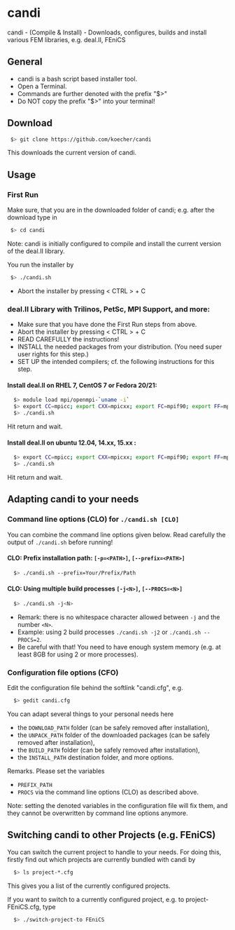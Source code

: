 candi
=====

candi - (Compile &amp; Install) - Downloads, configures, builds and install various FEM libraries, e.g. deal.II, FEniCS

General
----

* candi is a bash script based installer tool.
* Open a Terminal.
* Commands are further denoted with the prefix "$>"
* Do NOT copy the prefix "$>" into your terminal!

Download
----

```bash
 $> git clone https://github.com/koecher/candi
```
This downloads the current version of candi.

Usage
----

### First Run
Make sure, that you are in the downloaded folder of candi; e.g. after the download type in
```bash
 $> cd candi
```
Note: candi is initially configured to compile and install the current version of the deal.II library.

You run the installer by
```bash
 $> ./candi.sh
```
* Abort the installer by pressing < CTRL > + C

### deal.II Library with Trilinos, PetSc, MPI Support, and more:
* Make sure that you have done the First Run steps from above.
* Abort the installer by pressing < CTRL > + C
* READ CAREFULLY the instructions!
* INSTALL the needed packages from your distribution. (You need super user rights for this step.)
* SET UP the intended compilers; cf. the following instructions for this step.

#### Install deal.II on RHEL 7, CentOS 7 or Fedora 20/21:
```bash
  $> module load mpi/openmpi-`uname -i`
  $> export CC=mpicc; export CXX=mpicxx; export FC=mpif90; export FF=mpif77
  $> ./candi.sh
```
Hit return and wait.

#### Install deal.II on ubuntu 12.04, 14.xx, 15.xx :
```bash
  $> export CC=mpicc; export CXX=mpicxx; export FC=mpif90; export FF=mpif77
  $> ./candi.sh
```
Hit return and wait.

Adapting candi to your needs
----

### Command line options (CLO) for `./candi.sh [CLO]`

You can combine the command line options given below.
Read carefully the output of `./candi.sh` before running!

#### CLO: Prefix installation path: `[-p=<PATH>]`, `[--prefix=<PATH>]`
```bash
  $> ./candi.sh --prefix=Your/Prefix/Path
```

#### CLO: Using multiple build processes `[-j<N>]`, `[--PROCS=<N>]`
```bash
  $> ./candi.sh -j<N>
```
* Remark: there is no whitespace character allowed between `-j` and the number `<N>`.
* Example: using 2 build processes `./candi.sh -j2` or `./candi.sh --PROCS=2`.
* Be careful with that! You need to have enough system memory (e.g. at least 8GB for using 2 or more processes).

### Configuration file options (CFO)

Edit the configuration file behind the softlink "candi.cfg", e.g.
```bash
  $> gedit candi.cfg
```
You can adapt several things to your personal needs here
* the `DOWNLOAD_PATH` folder (can be safely removed after installation),
* the `UNPACK_PATH` folder of the downloaded packages (can be safely removed after installation),
* the `BUILD_PATH` folder (can be safely removed after installation),
* the `INSTALL_PATH` destination folder,
and more options.

Remarks. Please set the variables
* `PREFIX_PATH`
* `PROCS`
via the command line options (CLO) as described above.

Note: setting the denoted variables in the configuration file will fix them,
and they cannot be overwritten by command line options anymore.


Switching candi to other Projects (e.g. FEniCS)
----

You can switch the current project to handle to your needs.
For doing this, firstly find out which projects are currently bundled with candi by
```bash
  $> ls project-*.cfg
```
This gives you a list of the currently configured projects.

If you want to switch to a currently configured project, e.g. to project-FEniCS.cfg, type
```bash
  $> ./switch-project-to FEniCS
```
